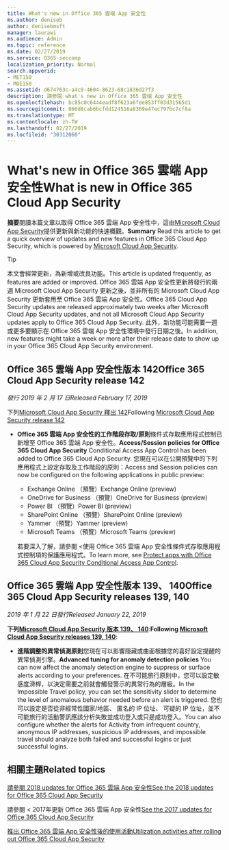 ```yaml
---
title: What's new in Office 365 雲端 App 安全性
ms.author: deniseb
author: denisebmsft
manager: laurawi
ms.audience: Admin
ms.topic: reference
ms.date: 02/27/2019
ms.service: O365-seccomp
localization_priority: Normal
search.appverid:
- MET150
- MOE150
ms.assetid: d674763c-a4c9-4604-8623-68c1836d27f3
description: 請參閱 what's new in Office 365 雲端 App 安全性
ms.openlocfilehash: bc85c0c6444eadf8f623a6fee853ff03d31565d1
ms.sourcegitcommit: 866d8cab6bcfdd124516a8369e47ec797bc7cf8a
ms.translationtype: MT
ms.contentlocale: zh-TW
ms.lasthandoff: 02/27/2019
ms.locfileid: "30312060"
---
```

# <a name="what-is-new-in-office-365-cloud-app-security"></a><span data-ttu-id="82284-103">What's new in Office 365 雲端 App 安全性</span><span class="sxs-lookup"><span data-stu-id="82284-103">What is new in Office 365 Cloud App Security</span></span>

<span data-ttu-id="82284-104">**摘要**閱讀本篇文章以取得 Office 365 雲端 App 安全性中，這由[Microsoft Cloud App Security](https://aka.ms/whatiscas)提供更新與新功能的快速概觀。</span><span class="sxs-lookup"><span data-stu-id="82284-104">**Summary** Read this article to get a quick overview of updates and new features in Office 365 Cloud App Security, which is powered by [Microsoft Cloud App Security](https://aka.ms/whatiscas).</span></span>
  
> [!TIP]
> <span data-ttu-id="82284-105">本文會經常更新，為新增或改良功能。</span><span class="sxs-lookup"><span data-stu-id="82284-105">This article is updated frequently, as features are added or improved.</span></span> <span data-ttu-id="82284-106">Office 365 雲端 App 安全性更新將發行約兩週 Microsoft Cloud App Security 更新之後，並非所有的 Microsoft Cloud App Security 更新套用至 Office 365 雲端 App 安全性。</span><span class="sxs-lookup"><span data-stu-id="82284-106">Office 365 Cloud App Security updates are released approximately two weeks after Microsoft Cloud App Security updates, and not all Microsoft Cloud App Security updates apply to Office 365 Cloud App Security.</span></span> <span data-ttu-id="82284-107">此外，新功能可能需要一週或更多要顯示在 Office 365 雲端 App 安全性環境中發行日期之後。</span><span class="sxs-lookup"><span data-stu-id="82284-107">In addition, new features might take a week or more after their release date to show up in your Office 365 Cloud App Security environment.</span></span>

## <a name="office-365-cloud-app-security-release-142"></a><span data-ttu-id="82284-108">Office 365 雲端 App 安全性版本 142</span><span class="sxs-lookup"><span data-stu-id="82284-108">Office 365 Cloud App Security release 142</span></span>

<span data-ttu-id="82284-109">*發行 2019 年 2 月 17 日*</span><span class="sxs-lookup"><span data-stu-id="82284-109">*Released February 17, 2019*</span></span>

<span data-ttu-id="82284-110">下列[Microsoft Cloud App Security 釋出 142](https://docs.microsoft.com/en-us/cloud-app-security/release-notes#cloud-app-security-release-142)</span><span class="sxs-lookup"><span data-stu-id="82284-110">Following  [Microsoft Cloud App Security release 142](https://docs.microsoft.com/en-us/cloud-app-security/release-notes#cloud-app-security-release-142)</span></span>

- <span data-ttu-id="82284-111">**Office 365 雲端 App 安全性的工作階段存取/原則**條件式存取應用程式控制已新增至 Office 365 雲端 App 安全性。</span><span class="sxs-lookup"><span data-stu-id="82284-111">**Access/Session policies for Office 365 Cloud App Security** Conditional Access App Control has been added to Office 365 Cloud App Security.</span></span> <span data-ttu-id="82284-112">您現在可以在公開預覽中的下列應用程式上設定存取及工作階段的原則：</span><span class="sxs-lookup"><span data-stu-id="82284-112">Access and Session policies can now be configured on the following applications in public preview:</span></span>
    - <span data-ttu-id="82284-113">Exchange Online （預覽）</span><span class="sxs-lookup"><span data-stu-id="82284-113">Exchange Online (preview)</span></span>
    - <span data-ttu-id="82284-114">OneDrive for Business （預覽）</span><span class="sxs-lookup"><span data-stu-id="82284-114">OneDrive for Business (preview)</span></span>
    - <span data-ttu-id="82284-115">Power BI （預覽）</span><span class="sxs-lookup"><span data-stu-id="82284-115">Power BI (preview)</span></span>
    - <span data-ttu-id="82284-116">SharePoint Online （預覽）</span><span class="sxs-lookup"><span data-stu-id="82284-116">SharePoint Online (preview)</span></span>
    - <span data-ttu-id="82284-117">Yammer （預覽）</span><span class="sxs-lookup"><span data-stu-id="82284-117">Yammer (preview)</span></span>
    - <span data-ttu-id="82284-118">Microsoft Teams （預覽）</span><span class="sxs-lookup"><span data-stu-id="82284-118">Microsoft Teams (preview)</span></span>

    <span data-ttu-id="82284-119">若要深入了解，請參閱 <<c0>使用 Office 365 雲端 App 安全性條件式存取應用程式控制項的保護應用程式。</span><span class="sxs-lookup"><span data-stu-id="82284-119">To learn more, see [Protect apps with Office 365 Cloud App Security Conditional Access App Control](ocas-conditional-access-app-control.md).</span></span>

## <a name="office-365-cloud-app-security-releases-139-140"></a><span data-ttu-id="82284-120">Office 365 雲端 App 安全性版本 139、 140</span><span class="sxs-lookup"><span data-stu-id="82284-120">Office 365 Cloud App Security releases 139, 140</span></span>

<span data-ttu-id="82284-121">*2019 年 1 月 22 日發行*</span><span class="sxs-lookup"><span data-stu-id="82284-121">*Released January 22, 2019*</span></span>

<span data-ttu-id="82284-122">**下列[Microsoft Cloud App Security 版本 139、 140](https://docs.microsoft.com/cloud-app-security/release-notes#cloud-app-security-release-139-140)**:</span><span class="sxs-lookup"><span data-stu-id="82284-122">**Following [Microsoft Cloud App Security releases 139, 140](https://docs.microsoft.com/cloud-app-security/release-notes#cloud-app-security-release-139-140)**:</span></span>

- <span data-ttu-id="82284-123">**進階調整的異常偵測原則**您現在可以影響隱藏或曲面根據您的喜好設定提醒的異常偵測引擎。</span><span class="sxs-lookup"><span data-stu-id="82284-123">**Advanced tuning for anomaly detection policies** You can now affect the anomaly detection engine to suppress or surface alerts according to your preferences.</span></span> <span data-ttu-id="82284-124">在不可能旅行原則中，您可以設定敏感度滑桿，以決定需要之前就會觸發警示的異常行為的層級。</span><span class="sxs-lookup"><span data-stu-id="82284-124">In the Impossible Travel policy, you can set the sensitivity slider to determine the level of anomalous behavior needed before an alert is triggered.</span></span> <span data-ttu-id="82284-125">您也可以設定是否從非經常性國家/地區、 匿名的 IP 位址、 可疑的 IP 位址，並不可能旅行的活動警訊應該分析失敗並成功登入或只是成功登入。</span><span class="sxs-lookup"><span data-stu-id="82284-125">You can also configure whether the alerts for Activity from infrequent country, anonymous IP addresses, suspicious IP addresses, and impossible travel should analyze both failed and successful logins or just successful logins.</span></span> 

## <a name="related-topics"></a><span data-ttu-id="82284-126">相關主題</span><span class="sxs-lookup"><span data-stu-id="82284-126">Related topics</span></span>

[<span data-ttu-id="82284-127">請參閱 2018 updates for Office 365 雲端 App 安全性</span><span class="sxs-lookup"><span data-stu-id="82284-127">See the 2018 updates for Office 365 Cloud App Security</span></span>](new-in-office-365-cas-2018.md)

<span data-ttu-id="82284-128"><b0>請參閱 < 2017年更新 Office 365 雲端 App 安全性</b0></span><span class="sxs-lookup"><span data-stu-id="82284-128">[See the 2017 updates for Office 365 Cloud App Security](new-in-office-365-cas-2017.md)</span></span>
    
[<span data-ttu-id="82284-129">推出 Office 365 雲端 App 安全性後的使用活動</span><span class="sxs-lookup"><span data-stu-id="82284-129">Utilization activities after rolling out Office 365 Cloud App Security</span></span>](utilization-activities-for-ocas.md)